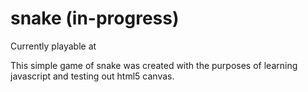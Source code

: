 # snake (in-progress)

Currently playable at

This simple game of snake was created with the purposes of learning javascript
and testing out html5 canvas.

